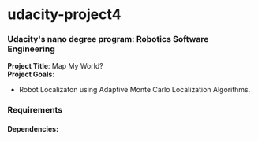 # udacity-project4
### Udacity's nano degree program: Robotics Software Engineering  
**Project Title**: Map My World?  
**Project Goals**: 
- Robot Localizaton using Adaptive Monte Carlo Localization Algorithms.

### Requirements
#### Dependencies:
